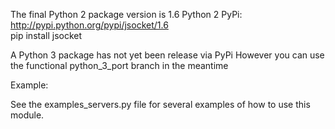 
The final Python 2 package version is 1.6
Python 2 PyPi: http://pypi.python.org/pypi/jsocket/1.6  
pip install jsocket

A Python 3 package has not yet been release via PyPi
However you can use the functional python_3_port branch in the meantime

Example:

See the examples_servers.py file for several examples of how to use
this module.
